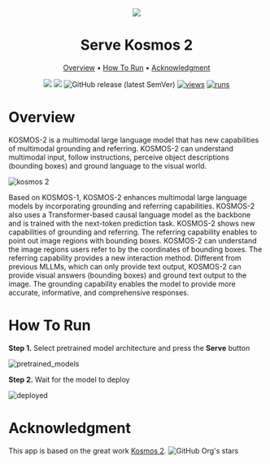 <div align="center" markdown>
<img src="https://github.com/supervisely-ecosystem/serve-kosmos-2/releases/download/v0.0.1/kosmos_2.png"/>  

# Serve Kosmos 2

<p align="center">
  <a href="#Overview">Overview</a> •
  <a href="#How-To-Run">How To Run</a> •
  <a href="#Acknowledgment">Acknowledgment</a>
</p>

[![](https://img.shields.io/badge/supervisely-ecosystem-brightgreen)](../../../../supervisely-ecosystem/serve-kosmos-2)
[![](https://img.shields.io/badge/slack-chat-green.svg?logo=slack)](https://supervisely.com/slack)
![GitHub release (latest SemVer)](https://img.shields.io/github/v/release/supervisely-ecosystem/serve-kosmos-2)
[![views](https://app.supervisely.com/img/badges/views/supervisely-ecosystem/serve-kosmos-2.png)](https://supervisely.com)
[![runs](https://app.supervisely.com/img/badges/runs/supervisely-ecosystem/serve-kosmos-2.png)](https://supervisely.com)

</div>

# Overview

KOSMOS-2 is a multimodal large language model that has new capabilities of multimodal grounding and referring. KOSMOS-2 can understand multimodal input, follow instructions, perceive object descriptions (bounding boxes) and ground language to the visual world.

![kosmos 2](https://github.com/supervisely-ecosystem/serve-kosmos-2/releases/download/v0.0.1/kosmos_2_capabilities.png)

Based on KOSMOS-1, KOSMOS-2 enhances multimodal large language models by incorporating grounding and referring capabilities. KOSMOS-2 also uses a Transformer-based causal language model as the backbone and is trained with the next-token prediction task. KOSMOS-2 shows new capabilities of grounding and referring. The referring capability enables to point out image regions with bounding boxes. KOSMOS-2 can understand the image regions users refer to by the coordinates of bounding boxes. The referring capability provides a new interaction
method. Different from previous MLLMs, which can only provide text output, KOSMOS-2 can provide visual answers (bounding boxes) and ground text output to the image. The grounding capability enables the model to provide more accurate, informative, and comprehensive responses.

# How To Run

**Step 1.** Select pretrained model architecture and press the **Serve** button

![pretrained_models](https://github.com/supervisely-ecosystem/serve-kosmos-2/releases/download/v0.0.1/kosmos_2_deploy.png)

**Step 2.** Wait for the model to deploy

![deployed](https://github.com/supervisely-ecosystem/serve-kosmos-2/releases/download/v0.0.1/kosmos_2_deploy_2.png)

# Acknowledgment

This app is based on the great work [Kosmos 2](https://github.com/microsoft/unilm/tree/master/kosmos-2). ![GitHub Org's stars](https://img.shields.io/github/stars/microsoft/unilm?style=social)
